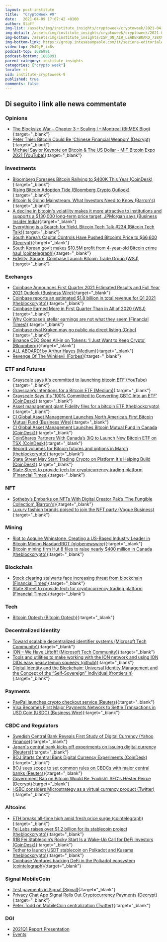```yaml
---
layout: post-institute
title:  "CryptoWeek #9"
date:   2021-04-09 17:07:42 +0100
author: Staff
img-list: /assets/img/institute_insights/cryptoweek/cryptoweek/2021-04-09-cryptoweek-thumb.jpg
img-detail: /assets/img/institute_insights/cryptoweek/cryptoweek/2021-04-09-cryptoweek.jpg
img-bottom: /assets/img/institute_insights/ISP_ON_AIR_LEADERBOARD_728X90.jpg
img-bottom-link: https://group.intesasanpaolo.com/it/sezione-editoriale/intesa-sanpaolo-on-air?utm_campaign=GoldInstitute&utm_source=GoldInstitute&utm_medium=Banner_CPM&utm_content=DisplayAwareness&utm_term=GoldInstitute_Banner_CPM_GoldInstitute_
video-top: 2h49jP_ix8s
podcast-top: 1686991
podcast-bottom: 1686991
parent-category: institute-insights
categories: ["crypto week"]
locale: it
uid: institute-cryptoweek-9
published: true
comments: false
---
```

## Di seguito i link alle news commentate

### Opinions

- [The Blocksize War – Chapter 3 – Scaling I – Montreal (BitMEX Blog)](https://blog.bitmex.com/the-blocksize-war-chapter-3-scaling-i-montreal/){:target="_blank"}
- [Peter Thiel: Bitcoin Could Be 'Chinese Financial Weapon' (Decrypt)](https://decrypt.co/65845/peter-thiel-bitcoin-could-be-chinese-financial-weapon){:target="_blank"}
- [Michael Saylor Keynote on Bitcoin & The US Dollar - MIT Bitcoin Expo 2021 (YouTube)](https://www.youtube.com/watch?v=-s-A_TK8gNk){:target="_blank"}

### Investments

- [Bloomberg Foresees Bitcoin Rallying to $400K This Year (CoinDesk)](https://www.coindesk.com/bloomberg-bitcoin-400k-prediction){:target="_blank"}
- [Rising Bitcoin Adoption Tide (Bloomberg Crypto Outlook)](https://assets.bbhub.io/promo/sites/12/1060725_Crypto-Apr2021Outlook.pdf){:target="_blank"}
- [Bitcoin Is Going Mainstream. What Investors Need to Know (Barron's)](https://www.barrons.com/articles/bitcoin-is-going-mainstream-what-investors-need-to-know-51617393392){:target="_blank"}
- [A decline in bitcoin's volatility makes it more attractive to institutions and supports a $130,000 long-term price target, JPMorgan says (Business Insider India)](https://www.businessinsider.in/stock-market/news/]a-decline-in-bitcoins-volatility-makes-it-more-attractive-to-institutions-and-supports-a-130000-long-term-price-target-jpmorgan-says/articleshow/81857588.cms){:target="_blank"}
- [Everything is a Search for Yield. Bitcoin Tech Talk #234  (Bitcoin Tech Talk)](https://jimmysong.substack.com/p/everything-is-a-search-for-yield){:target="_blank"}
- [South Korea’s Capital Controls Have Pushed Bitcoin’s Price to $66,600 (Decrypt)](https://decrypt.co/63948/south-koreas-capital-controls-have-pushed-bitcoins-price-to-66600){:target="_blank"}
- [South Korean gov't makes $10.5M profit from 4-year-old Bitcoin crime haul (cointelegraph)](https://cointelegraph.com/news/south-korean-gov-t-makes-10-5m-profit-from-4-year-old-bitcoin-crime-haul){:target="_blank"}
- [Fidelity, Square, Coinbase Launch Bitcoin Trade Group (WSJ)](https://www.wsj.com/articles/fidelity-square-coinbase-launch-bitcoin-trade-group-11617710402){:target="_blank"}

### Exchanges

- [Coinbase Announces First Quarter 2021 Estimated Results and Full Year 2021 Outlook (Business Wire)](https://www.businesswire.com/news/home/20210406006015/en/Coinbase-Announces-First-Quarter-2021-Estimated-Results-and-Full-Year-2021-Outlook){:target="_blank"}
- [Coinbase reports an estimated $1.8 billion in total revenue for Q1 2021 (theblockcrypto)](https://www.theblockcrypto.com/post/100680/coinbase-q1-results-april-direct-listing){:target="_blank"}
- [Coinbase Earned More in First Quarter Than in All of 2020 (WSJ)](https://www.wsj.com/articles/coinbase-earned-more-in-first-quarter-than-in-all-of-2020-11617745114){:target="_blank"}
- [Why Coinbase’s stellar earnings are not what they seem (Financial Times)](https://on.ft.com/3fPyR1d){:target="_blank"}
- [Coinbase rival Kraken may go public via direct listing (Cnbc)](https://www.cnbc.com/2021/04/08/bitcoin-coinbase-rival-kraken-may-go-public-via-direct-listing.html){:target="_blank"}
- [Binance CEO Goes All-in on Tokens: ‘I Just Want to Keep Crypto’ (Bloomberg)](https://www.bloomberg.com/news/features/2021-04-07/binance-ceo-changpeng-zhao-says-i-just-want-to-keep-crypto){:target="_blank"}
- [ALL ABOARD! by Arthur Hayes (Medium)](https://cryptohayes.medium.com/all-aboard-4d50435190d6){:target="_blank"}
- [Revenge Of The Winklevii (Forbes)](https://www.forbes.com/sites/michaeldelcastillo/2021/04/05/revenge-of-the-winklevii-facebook-winklevoss-bitcoin-nft-billionaire-revenge){:target="_blank"}

### ETF and Futures

- [Grayscale says it's committed to launching bitcoin ETF (YouTube)](https://www.youtube.com/watch?v=HuyF_-L2Wpw){:target="_blank"}
- [Grayscale’s Intentions for a Bitcoin ETF (Medium)](https://grayscaleinvest.medium.com/grayscales-intentions-for-a-bitcoin-etf-b11e4faf4c05){:target="_blank"}
- [Grayscale Says It's '100% Committed to Converting GBTC Into an ETF' (CoinDesk)](https://www.coindesk.com/grayscale-says-its-100-committed-to-converting-gbtc-into-an-etf){:target="_blank"}
- [Asset management giant Fidelity files for a bitcoin ETF (theblockcrypto)](https://www.theblockcrypto.com/linked/99279/fidelity-bitcoin-etf-filing){:target="_blank"}
- [CI Global Asset Management Launches North America’s First Bitcoin Mutual Fund (Business Wire)](https://www.businesswire.com/news/home/20210405005330/en/){:target="_blank"}
- [CI Global Asset Management Launches Bitcoin Mutual Fund in Canada (CoinDesk)](https://www.coindesk.com/ci-global-asset-management-launches-bitcoin-mutual-fund-in-canada){:target="_blank"}
- [CoinShares Partners With Canada’s 3iQ to Launch New Bitcoin ETF on TSX (CoinDesk)](https://www.coindesk.com/coinshares-partners-with-canadas-3iq-to-launch-new-bitcoin-etf-on-tsx){:target="_blank"}
- [Record volumes for Bitcoin futures and options in March (theblockcrypto)](https://www.theblockcrypto.com/linked/100600/record-volumes-bitcoin-futures-options-march-2021){:target="_blank"}
- [State Street May Start Trading Crypto on Platform It's Helping Build (CoinDesk)](https://www.coindesk.com/state-street-aims-to-start-cryptocurrency-trading-in-middle-of-2021){:target="_blank"}
- [State Street to provide tech for cryptocurrency trading platform (Financial Times)](https://www.ft.com/content/a4c19360-1bcf-4599-9ffe-b6a4d69f29fe){:target="_blank"}

### NFT

- [Sotheby’s Embarks on NFTs With Digital Creator Pak’s ‘The Fungible Collection’ (Barron's)](https://www.barrons.com/articles/sothebys-embarks-on-nfts-with-digital-creator-paks-the-fungible-collection-01617739344){:target="_blank"}
- [Luxury fashion brands poised to join the NFT party (Vogue Business)](https://www.voguebusiness.com/technology/luxury-fashion-brands-poised-to-join-the-nft-party){:target="_blank"}

### Mining

- [Riot to Acquire Whinstone, Creating a US-Based Industry Leader in Bitcoin Mining Nasdaq:RIOT (globenewswire)](http://www.globenewswire.com/news-release/2021/04/08/2206616/0/en/Riot-to-Acquire-Whinstone-Creating-a-US-Based-Industry-Leader-in-Bitcoin-Mining.html){:target="_blank"}
- [Bitcoin mining firm Hut 8 files to raise nearly $400 million in Canada (theblockcrypto)](https://www.theblockcrypto.com/linked/101017/hut-8-bitcoin-mining-funding-filing){:target="_blank"}

### Blockchain

- [Stock clearing stalwarts face increasing threat from blockchain (Financial Times)](https://on.ft.com/2PNyXvR){:target="_blank"}
- [State Street to provide tech for cryptocurrency trading platform (Financial Times)](https://on.ft.com/2Q1d8IV){:target="_blank"}

### Tech

- [Bitcoin Optech (Bitcoin Optech)](https://bitcoinops.org/en/newsletters/2021/04/07/){:target="_blank"}

### Decentralized Identity

- [Toward scalable decentralized identifier systems (Microsoft Tech Community)](https://techcommunity.microsoft.com/t5/azure-active-directory-identity/toward-scalable-decentralized-identifier-systems/ba-p/560168){:target="_blank"}
- [ION – We Have Liftoff! (Microsoft Tech Community)](https://techcommunity.microsoft.com/t5/identity-standards-blog/ion-we-have-liftoff/ba-p/1441555){:target="_blank"}
- [Tools and utilities to make working with the ION network and using ION DIDs easy peasy lemon squeezy (github)](https://github.com/decentralized-identity/ion-tools#ionjs){:target="_blank"}
- [Digital Identity and the Blockchain: Universal Identity Management and the Concept of the “Self-Sovereign” Individual (frontiersin)](https://www.frontiersin.org/articles/10.3389/fbloc.2020.00026/full){:target="_blank"}

### Payments

- [PayPal launches crypto checkout service (Reuters)](https://www.reuters.com/article/us-crypto-currency-paypal-exclusive-idUSKBN2BM10N){:target="_blank"}
- [Visa Becomes First Major Payments Network to Settle Transactions in USD Coin (USDC) (Business Wire)](https://www.businesswire.com/news/home/20210329005171/en/Visa-Becomes-First-Major-Payments-Network-to-Settle-Transactions-in-USD-Coin-USDC){:target="_blank"}

### CBDC and Regulators

- [Swedish Central Bank Reveals First Study of Digital Currency (Yahoo Finance)](https://finance.yahoo.com/news/sweden-central-bank-reveals-first-040000189.html){:target="_blank"}
- [Japan's central bank kicks off experiments on issuing digital currency (Reuters)](https://www.reuters.com/article/us-japan-economy-cbdc-idUSKBN2BS0EG){:target="_blank"}
- [BOJ Starts Central Bank Digital Currency Experiments (CoinDesk)](https://www.coindesk.com/boj-starts-central-bank-digital-currency-experiments){:target="_blank"}
- [BOJ sees scope to set common rules on CBDCs with major central banks (Reuters)](https://www.reuters.com/article/cenbanks-digital-japan/boj-sees-scope-to-set-common-rules-on-cbdcs-with-major-central-banks-idUSL4N2M1265){:target="_blank"}
- [Government Ban on Bitcoin Would Be ‘Foolish’: SEC's Hester Peirce (Decrypt)](https://decrypt.co/65910/government-ban-bitcoin-foolish-sec-hester-peirce){:target="_blank"}
- [HSBC considers Microstrategy as a virtual currency product (Twitter)](https://twitter.com/camadamus/status/1380030785911025671?s=21){:target="_blank"}

### Altcoins

- [ETH breaks all-time high amid fresh price surge (cointelegraph)](https://cointelegraph.com/news/eth-breaks-all-time-high-amid-fresh-price-surge){:target="_blank"}
- [Fei Labs raises over $1.2 billion for its stablecoin project (theblockcrypto)](https://www.theblockcrypto.com/linked/100463/fei-labs-raises-over-1-2-billion-for-its-stablecoin-project){:target="_blank"}
- [$1B Fei Stablecoin’s Rocky Start Is a Wake-Up Call for DeFi Investors (CoinDesk)](https://www.coindesk.com/1b-fei-stablecoins-rocky-start-is-a-wake-up-call-for-defi-investors){:target="_blank"}
- [Tether to launch USDT stablecoin on Polkadot and Kusama (theblockcrypto)](https://www.theblockcrypto.com/post/100614/tether-usdt-stablecoin-polkadot-kusama){:target="_blank"}
- [Coinbase Ventures backing DeFi in the Polkadot ecosystem (cointelegraph)](https://cointelegraph.com/news/coinbase-ventures-backing-defi-in-the-polkadot-ecosystem){:target="_blank"}

### Signal MobileCoin

- [Test payments in Signal (Signal)](https://signal.org/blog/help-us-test-payments-in-signal/){:target="_blank"}
- [Privacy Chat App Signal Rolls Out Cryptocurrency Payments (Decrypt)](https://decrypt.co/64135/signal-mobilecoin-cryptocurrency-payments){:target="_blank"}
- [Peter Todd on MobileCoin centralization (Twitter)](https://twitter.com/peterktodd/status/1380029316969476098?s=20){:target="_blank"}

### DGI

- [2021Q1 Report Presentation](https://dgi.io/docs/reports/2021Q1-agenda.pdf)
- [Events](https://dgi.io/events/)
